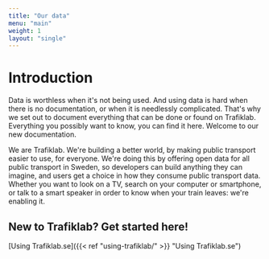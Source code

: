 ```yaml
---
title: "Our data"
menu: "main"
weight: 1
layout: "single"
---
```


# Introduction

Data is worthless when it's not being used. And using data is hard when there is no documentation, or when it is
needlessly complicated. That's why we set out to document everything that can be done or found on Trafiklab. Everything
you possibly want to know, you can find it here. Welcome to our new documentation.

We are Trafiklab. We're building a better world, by making public transport easier to use, for everyone. We're doing
this by offering open data for all public transport in Sweden, so developers can build anything they can imagine, and
users get a choice in how they consume public transport data. Whether you want to look on a TV, search on your computer
or smartphone, or talk to a smart speaker in order to know when your train leaves: we're enabling it.

## New to Trafiklab? Get started here!
[Using Trafiklab.se]({{< ref "using-trafiklab/" >}} "Using Trafiklab.se")
